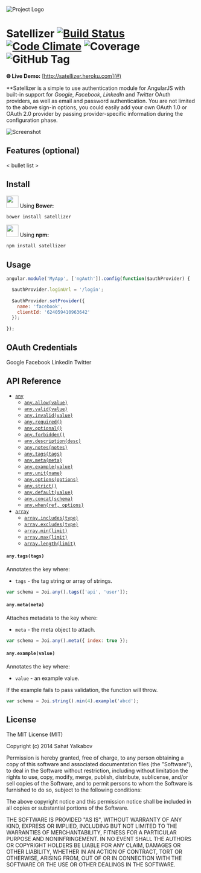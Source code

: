 ![Project Logo](https://lh6.googleusercontent.com/-YmfKZZLZKL0/U-KVPFSbiOI/AAAAAAAAEZA/maoYT8iJCnA/w1089-h513-no/sshot-1.png)

# Satellizer [![Build Status](https://travis-ci.org/sahat/ngAuth.svg?branch=master)](https://travis-ci.org/sahat/ngAuth) [![Code Climate](http://img.shields.io/codeclimate/github/sahat/ngAuth.svg)](https://codeclimate.com/github/sahat/ngAuth) ![Coverage](http://img.shields.io/codeclimate/coverage/github/triAGENS/ashikawa-core.svg) ![GitHub Tag](http://img.shields.io/github/tag/strongloop/express.svg)

**:globe_with_meridians: Live Demo:** [http://satellizer.heroku.com](#)

**Satellizer is a simple to use authentication module for AngularJS with built-in support for *Google*, *Facebook*, *LinkedIn* and *Twitter* OAuth providers, as well as email and password authentication. You are not limited to the above sign-in options, you could easily add your own OAuth 1.0 or OAuth 2.0 provider by passing provider-specific information during the configuration phase.

![Screenshot](https://lh4.googleusercontent.com/-0UUIecT-3N4/U-LQJkd75iI/AAAAAAAAEZY/YN3Oe-eUPGc/w1676-h1158-no/satellizer.png)

## Features (optional)

< bullet list >

## Install

<img src="http://bower.io/img/bower-logo.png" height="32"> Using **Bower:**

```bash
bower install satellizer
```

<img src="http://www.codeasearch.com/wp-content/uploads/2014/04/npm-logo.png" height="32"> Using **npm:**

```bash
npm install satellizer
```

## Usage

```js
angular.module('MyApp', ['ngAuth']).config(function($authProvider) {

  $authProvider.loginUrl = '/login';
  
  $authProvider.setProvider({
    name: 'facebook',
    clientId: '624059410963642'
  });
  
});
```


## OAuth Credentials

Google
Facebook
LinkedIn
Twitter

## API Reference

- [`any`](#any)
  - [`any.allow(value)`](#anyallowvalue)
  - [`any.valid(value)`](#anyvalidvalue)
  - [`any.invalid(value)`](#anyinvalidvalue)
  - [`any.required()`](#anyrequired)
  - [`any.optional()`](#anyoptional)
  - [`any.forbidden()`](#anyforbidden)
  - [`any.description(desc)`](#anydescriptiondesc)
  - [`any.notes(notes)`](#anynotesnotes)
  - [`any.tags(tags)`](#anytagstags)
  - [`any.meta(meta)`](#anymetameta)
  - [`any.example(value)`](#anyexamplevalue)
  - [`any.unit(name)`](#anyunitname)
  - [`any.options(options)`](#anyoptionsoptions)
  - [`any.strict()`](#anystrict)
  - [`any.default(value)`](#anydefaultvalue)
  - [`any.concat(schema)`](#anyconcatschema)
  - [`any.when(ref, options)`](#anywhenref-options)
- [`array`](#array)
  - [`array.includes(type)`](#arrayincludestype)
  - [`array.excludes(type)`](#arrayexcludestype)
  - [`array.min(limit)`](#arrayminlimit)
  - [`array.max(limit)`](#arraymaxlimit)
  - [`array.length(limit)`](#arraylengthlimit)

#### `any.tags(tags)`

Annotates the key where:
- `tags` - the tag string or array of strings.

```javascript
var schema = Joi.any().tags(['api', 'user']);
```

#### `any.meta(meta)`

Attaches metadata to the key where:
- `meta` - the meta object to attach.

```javascript
var schema = Joi.any().meta({ index: true });
```

#### `any.example(value)`

Annotates the key where:
- `value` - an example value.

If the example fails to pass validation, the function will throw.

```javascript
var schema = Joi.string().min(4).example('abcd');
```

## License

The MIT License (MIT)

Copyright (c) 2014 Sahat Yalkabov

Permission is hereby granted, free of charge, to any person obtaining a copy of this software and associated documentation files (the "Software"), to deal in the Software without restriction, including without limitation the rights to use, copy, modify, merge, publish, distribute, sublicense, and/or sell copies of the Software, and to permit persons to whom the Software is furnished to do so, subject to the following conditions:

The above copyright notice and this permission notice shall be included in all copies or substantial portions of the Software.

THE SOFTWARE IS PROVIDED "AS IS", WITHOUT WARRANTY OF ANY KIND, EXPRESS OR IMPLIED, INCLUDING BUT NOT LIMITED TO THE WARRANTIES OF MERCHANTABILITY, FITNESS FOR A PARTICULAR PURPOSE AND NONINFRINGEMENT. IN NO EVENT SHALL THE AUTHORS OR COPYRIGHT HOLDERS BE LIABLE FOR ANY CLAIM, DAMAGES OR OTHER LIABILITY, WHETHER IN AN ACTION OF CONTRACT, TORT OR OTHERWISE, ARISING FROM, OUT OF OR IN CONNECTION WITH THE SOFTWARE OR THE USE OR OTHER DEALINGS IN THE SOFTWARE.